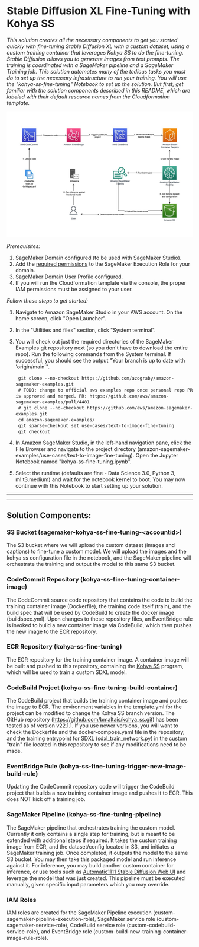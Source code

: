 # Stable Diffusion XL Fine-Tuning with Kohya SS

*This solution creates all the necessary components to get you started quickly with fine-tuning Stable Diffusion XL with a custom dataset, using a custom training container that leverages Kohya SS to do the fine-tuning. Stable Diffusion allows you to generate images from text prompts. The training is coordinated with a SageMaker pipeline and a SageMaker Training job. This solution automates many of the tedious tasks you must do to set up the necessary infrastructure to run your training. You will use the "kohya-ss-fine-tuning" Notebook to set up the solution. But first, get familiar with the solution components described in this README, which are labeled with their default resource names from the Cloudformation template.*

![Architecture Diagram](kohya-ss-fine-tuning.jpg)

*Prerequisites:*
1. SageMaker Domain configured (to be used with SageMaker Studio).
2. Add the [required permissions](https://aws-blogs-artifacts-public.s3.amazonaws.com/artifacts/ML-16550/sagemaker-policy.json) to the SageMaker Execution Role for your domain.
3. SageMaker Domain User Profile configured.
4. If you will run the Cloudformation template via the console, the proper IAM permissions must be assigned to your user.

*Follow these steps to get started:*

1. Navigate to Amazon SageMaker Studio in your AWS account. On the home screen, click "Open Launcher".
2. In the "Utilities and files" section, click "System terminal".
3. You will check out just the required directories of the SageMaker Examples git repository next (so you don't have to download the entire repo). Run the following commands from the System terminal. If successful, you should see the output "Your branch is up to date with 'origin/main'".

        git clone --no-checkout https://github.com/azograby/amazon-sagemaker-examples.git
        # TODO: change to official aws examples repo once personal repo PR is approved and merged. PR: https://github.com/aws/amazon-sagemaker-examples/pull/4481
        # git clone --no-checkout https://github.com/aws/amazon-sagemaker-examples.git
        cd amazon-sagemaker-examples/
        git sparse-checkout set use-cases/text-to-image-fine-tuning
        git checkout

4. In Amazon SageMaker Studio, in the left-hand navigation pane, click the File Browser and navigate to the project directory (amazon-sagemaker-examples/use-cases/text-to-image-fine-tuning). Open the Jupyter Notebook named "kohya-ss-fine-tuning.ipynb".
5. Select the runtime (defaults are fine - Data Science 3.0, Python 3, ml.t3.medium) and wait for the notebook kernel to boot. You may now continue with this Notebook to start setting up your solution.

---
---
  
## **Solution Components:**

### S3 Bucket (sagemaker-kohya-ss-fine-tuning-\<accountid\>)
The S3 bucket where we will upload the custom dataset (images and captions) to fine-tune a custom model. We will upload the images and the kohya ss configuration file in the notebook, and the SageMaker pipeline will orchestrate the training and output the model to this same S3 bucket.

### CodeCommit Repository (kohya-ss-fine-tuning-container-image)
The CodeCommit source code repository that contains the code to build the training container image (Dockerfile), the training code itself (train), and the build spec that will be used by CodeBuild to create the docker image (buildspec.yml). Upon changes to these repository files, an EventBridge rule is invoked to build a new container image via CodeBuild, which then pushes the new image to the ECR repository.

### ECR Repository (kohya-ss-fine-tuning)
The ECR repository for the training container image. A container image will be built and pushed to this repository, containing the [Kohya SS](https://github.com/bmaltais/kohya_ss.git) program, which will be used to train a custom SDXL model.

### CodeBuild Project (kohya-ss-fine-tuning-build-container)
The CodeBuild project that builds the training container image and pushes the image to ECR. The environment variables in the template.yml for the project can be modified to change the Kohya SS branch version. The GitHub repository (https://github.com/bmaltais/kohya_ss.git) has been tested as of version v22.1.1. If you use newer versions, you will want to check the Dockerfile and the docker-compose.yaml file in the repository, and the training entrypoint for SDXL (sdxl_train_network.py) in the custom "train" file located in this repository to see if any modifications need to be made.

### EventBridge Rule (kohya-ss-fine-tuning-trigger-new-image-build-rule)
Updating the CodeCommit repository code will trigger the CodeBuild project that builds a new training container image and pushes it to ECR. This does NOT kick off a training job.

### SageMaker Pipeline (kohya-ss-fine-tuning-pipeline)
The SageMaker pipeline that orchestrates training the custom model. Currently it only contains a single step for training, but is meant to be extended with additional steps if required. It takes the custom training image from ECR, and the dataset/config located in S3, and initiates a SageMaker training job. Once completed, it outputs the model to the same S3 bucket. You may then take this packaged model and run inference against it. For inference, you may build another custom container for inference, or use tools such as [Automatic1111 Stable Diffusion Web UI](https://github.com/AUTOMATIC1111/stable-diffusion-webui) and leverage the model that was just created. This pipeline must be executed manually, given specific input parameters which you may override.

### IAM Roles
IAM roles are created for the SageMaker Pipeline execution (custom-sagemaker-pipeline-execution-role), SageMaker service role (custom-sagemaker-service-role), CodeBuild service role (custom-codebuild-service-role), and EventBridge role (custom-build-new-training-container-image-rule-role).